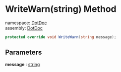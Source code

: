 ﻿# WriteWarn\(string\) Method

namespace: [DotDoc](../../DotDoc.md)<br />
assembly: [DotDoc](../../../DotDoc.md)



```csharp
protected override void WriteWarn(string message);
```

## Parameters

__message__ : [string](https://docs.microsoft.com/dotnet/api/System.String)



